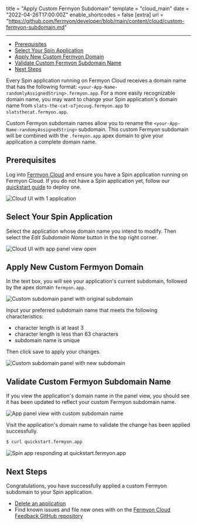 title = "Apply Custom Fermyon Subdomain"
template = "cloud_main"
date = "2022-04-26T17:00:00Z"
enable_shortcodes = false
[extra]
url = "https://github.com/fermyon/developer/blob/main/content/cloud/custom-fermyon-subdomain.md"

---

- [Prerequisites](#prerequisites)
- [Select Your Spin Application](#select-your-spin-application)
- [Apply New Custom Fermyon Domain](#apply-new-custom-fermyon-domain)
- [Validate Custom Fermyon Subdomain Name](#validate-custom-fermyon-subdomain-name)
- [Next Steps](#next-steps)

Every Spin application running on Fermyon Cloud receives a domain name that has the following format: `<your-App-Name-randomlyAssignedString>.fermyon.app`. For a more easily recognizable domain name, you may want to change your Spin application's domain name from `slats-the-cat-o7jecuug.fermyon.app` to `slatsthecat.fermyon.app`. 

Custom Fermyon subdomain names allow you to rename the `<your-App-Name-randomyAssignedString>` subdomain. This custom Fermyon subdomain will be combined with the `.fermyon.app` apex domain to give your application a complete domain name. 

## Prerequisites

Log into [Fermyon Cloud](https://cloud.fermyon.com) and ensure you have a Spin application running on Fermyon Cloud. If you do not have a Spin application yet, follow our [quickstart guide](quickstart.md) to deploy one. 

![Cloud UI with 1 application](../../static/image/cloud-dash-w-quickstart-app.png)

## Select Your Spin Application

Select the application whose domain name you intend to modify. Then select the *Edit Subdomain Name* button in the top right corner.

![Cloud UI with app panel view open](../../static/image/app-panel-view-w-edit-subdomain-button.png)

## Apply New Custom Fermyon Domain

In the text box, you will see your application's current subdomain, followed by the apex domain `fermyon.app`. 

![Custom subdomain panel with original subdomain](../../static/image/custom-subdomain-panel-original.png)

Input your preferred subdomain name that meets the following characteristics:

- character length is at least 3 
- character length is less than 63 characters
- subdomain name is unique 

Then click save to apply your changes. 

![Custom subdomain panel with new subdomain](../../static/image/custom-subdomain-panel-renamed.png)

## Validate Custom Fermyon Subdomain Name

If you view the application's domain name in the panel view, you should see it has been updated to reflect your custom Fermyon subdomain name.

![App panel view with custom subdomain name](../../static/image/custom-subdomain-app-panel-view.png)

Visit the application's domain name to validate the change has been applied successfully.

<!-- @selectiveCpy -->

```bash
$ curl quickstart.fermyon.app
```

![Spin app responding at quickstart.fermyon.app](/static/image/quickstart-custom-subdomain.png)

## Next Steps

Congratulations, you have successfully applied a custom Fermyon subdomain to your Spin application. 

- [Delete an application](delete)
- Find known issues and file new ones with on the [Fermyon Cloud Feedback GitHub repository](https://github.com/fermyon/feedback)
